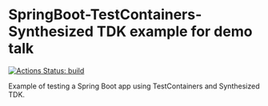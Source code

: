 # SpringBoot-TestContainers-Synthesized TDK example for demo talk

[![Actions Status: build](https://github.com/inponomarev/tdktctalk-example/workflows/build/badge.svg)](https://github.com/synthesized-io/springjdbc-tc-tdk/actions?query=workflow%3A"build")


Example of testing a Spring Boot app using TestContainers and Synthesized TDK.

